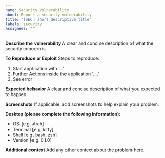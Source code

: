 ```yaml
---
name: Security Volnerability
about: Report a security volnerability
title: "[SEC] short descriptive title"
labels: security
assignees: ""
---
```


**Describe the volnerability**
A clear and concise description of what the security concern is.

**To Reproduce or Exploit**
Steps to reproduce:

1. Start application with '...'
2. Further Actions inside the application '....'
3. See error

**Expected behavior**
A clear and concise description of what you expected to happen.

**Screenshots**
If applicable, add screenshots to help explain your problem.

**Desktop (please complete the following information):**

- OS: [e.g. Arch]
- Terminal [e.g. kitty]
- Shell [e.g. bash, zsh]
- Version [e.g. 0.1.0]

**Additional context**
Add any other context about the problem here.
